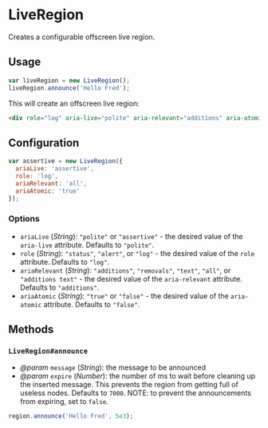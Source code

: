# LiveRegion

Creates a configurable offscreen live region.

## Usage
```js
var liveRegion = new LiveRegion();
liveRegion.announce('Hello Fred');
```
This will create an offscreen live region:
```html
<div role="log" aria-live="polite" aria-relevant="additions" aria-atomic="false"></div>
```

## Configuration
```js
var assertive = new LiveRegion({
  ariaLive: 'assertive',
  role: 'log',
  ariaRelevant: 'all',
  ariaAtomic: 'true'
});
```
### Options
- `ariaLive` (_String_): `"polite"` or `"assertive"` - the desired value of the `aria-live` attribute. Defaults to `"polite"`.
- `role` (_String_): `"status"`, `"alert"`, or `"log"` - the desired value of the `role` attribute. Defaults to `"log"`.
- `ariaRelevant` (_String_): `"additions"`, `"removals"`, `"text"`, `"all"`, or `"additions text"` - the desired value of the `aria-relevant` attribute. Defaults to `"additions"`.
- `ariaAtomic` (_String_): `"true"` or `"false"` - the desired value of the `aria-atomic` attribute. Defaults to `"false"`.

## Methods

### `LiveRegion#announce`
- *@param* `message` (_String_): the message to be announced
- *@param* `expire` (_Number_): the number of ms to wait before cleaning up the inserted message. This prevents the region from getting full of useless nodes.  Defaults to `7000`.  NOTE: to prevent the announcements from expiring, set to `false`.
```js
region.announce('Hello Fred', 5e3);
```
